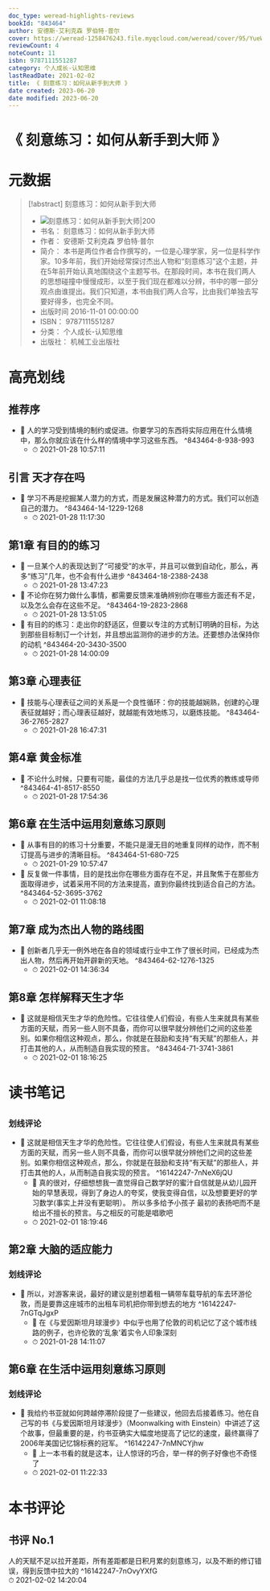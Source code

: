 ```yaml
---
doc_type: weread-highlights-reviews
bookId: "843464"
author: 安德斯·艾利克森 罗伯特·普尔
cover: https://weread-1258476243.file.myqcloud.com/weread/cover/95/YueWen_843464/t7_YueWen_843464.jpg
reviewCount: 4
noteCount: 11
isbn: 9787111551287
category: 个人成长-认知思维
lastReadDate: 2021-02-02
title: 《 刻意练习：如何从新手到大师 》
date created: 2023-06-20
date modified: 2023-06-20
---
```


# 《 刻意练习：如何从新手到大师 》

# 元数据

> [!abstract] 刻意练习：如何从新手到大师
> - ![ 刻意练习：如何从新手到大师|200](https://weread-1258476243.file.myqcloud.com/weread/cover/95/YueWen_843464/t7_YueWen_843464.jpg)
> - 书名： 刻意练习：如何从新手到大师
> - 作者： 安德斯·艾利克森 罗伯特·普尔
> - 简介： 本书是两位作者合作撰写的，一位是心理学家，另一位是科学作家。10多年前，我们开始经常探讨杰出人物和“刻意练习”这个主题，并在5年前开始认真地围绕这个主题写书。在那段时间，本书在我们两人的思想碰撞中慢慢成形，以至于我们现在都难以分辨，书中的哪一部分观点由谁提出。我们只知道，本书由我们两人合写，比由我们单独去写要好得多，也完全不同。
> - 出版时间 2016-11-01 00:00:00
> - ISBN： 9787111551287
> - 分类： 个人成长-认知思维
> - 出版社： 机械工业出版社

# 高亮划线

## 推荐序

- 📌 人的学习受到情境的制约或促进。你要学习的东西将实际应用在什么情境中，那么你就应该在什么样的情境中学习这些东西。 ^843464-8-938-993
    - ⏱ 2021-01-28 10:57:11

## 引言 天才存在吗

- 📌 学习不再是挖掘某人潜力的方式，而是发展这种潜力的方式。我们可以创造自己的潜力。 ^843464-14-1229-1268
    - ⏱ 2021-01-28 11:17:30

## 第1章 有目的的练习

- 📌 一旦某个人的表现达到了“可接受”的水平，并且可以做到自动化，那么，再多“练习”几年，也不会有什么进步 ^843464-18-2388-2438
    - ⏱ 2021-01-28 13:47:23
- 📌 不论你在努力做什么事情，都需要反馈来准确辨别你在哪些方面还有不足，以及怎么会存在这些不足。 ^843464-19-2823-2868
    - ⏱ 2021-01-28 13:51:05
- 📌 有目的的练习：走出你的舒适区，但要以专注的方式制订明确的目标，为达到那些目标制订一个计划，并且想出监测你的进步的方法。还要想办法保持你的动机 ^843464-20-3430-3500
    - ⏱ 2021-01-28 14:00:09

## 第3章 心理表征

- 📌 技能与心理表征之间的关系是一个良性循环：你的技能越娴熟，创建的心理表征就越好；而心理表征越好，就越能有效地练习，以磨炼技能。 ^843464-36-2765-2827
    - ⏱ 2021-01-28 16:47:31

## 第4章 黄金标准

- 📌 不论什么时候，只要有可能，最佳的方法几乎总是找一位优秀的教练或导师 ^843464-41-8517-8550
    - ⏱ 2021-01-28 17:54:36

## 第6章 在生活中运用刻意练习原则

- 📌 从事有目的的练习十分重要，不能只是漫无目的地重复同样的动作，而不制订提高与进步的清晰目标。 ^843464-51-680-725
    - ⏱ 2021-01-29 10:57:47
- 📌 反复做一件事情，目的是找出你在哪些方面存在不足，并且聚焦于在那些方面取得进步，试着采用不同的方法来提高，直到你最终找到适合自己的方法。 ^843464-52-3695-3762
    - ⏱ 2021-02-01 11:08:18

## 第7章 成为杰出人物的路线图

- 📌 创新者几乎无一例外地在各自的领域或行业中工作了很长时间，已经成为杰出人物，然后再开始开辟新的天地。 ^843464-62-1276-1325
    - ⏱ 2021-02-01 14:36:34

## 第8章 怎样解释天生才华

- 📌 这就是相信天生才华的危险性。它往往使人们假设，有些人生来就具有某些方面的天赋，而另一些人则不具备，而你可以很早就分辨他们之间的这些差别。如果你相信这种观点，那么，你就是在鼓励和支持“有天赋”的那些人，并打击其他的人，从而制造自我实现的预言。 ^843464-71-3741-3861
    - ⏱ 2021-02-01 18:16:25

# 读书笔记

##


### 划线评论

- 📌 这就是相信天生才华的危险性。它往往使人们假设，有些人生来就具有某些方面的天赋，而另一些人则不具备，而你可以很早就分辨他们之间的这些差别。如果你相信这种观点，那么，你就是在鼓励和支持“有天赋”的那些人，并打击其他的人，从而制造自我实现的预言。 ^16142247-7nNeX6jQU
    - 💭 真的很对，仔细想想我一直觉得自己数学好的蜜汁自信就是从幼儿园开始的早慧表现，得到了身边人的夸奖，使我变得自信，以及想要更好的学习数学(事实上并没有更聪明）。 所以多多给予小孩子 最初的表扬吧而不是给出不擅长的预言。与之相反的可能是唱歌吧
    - ⏱ 2021-02-01 18:19:46

## 第2章 大脑的适应能力

### 划线评论

- 📌 所以，对游客来说，最好的建议是别想着租一辆带车载导航的车去环游伦敦，而是要靠这座城市的出租车司机把你带到想去的地方 ^16142247-7nGTqJgxP
    - 💭 在《与爱因斯坦月球漫步》中似乎也用了伦敦的司机记忆了这个城市线路的例子，也许伦敦的‘乱象’着实令人印象深刻
    - ⏱ 2021-01-28 14:11:07

## 第6章 在生活中运用刻意练习原则

### 划线评论

- 📌 我给约书亚就如何跨越停滞阶段提了一些建议，他回去后接着练习。他在自己写的书《与爱因斯坦月球漫步》（Moonwalking with Einstein）中讲述了这个故事，但最重要的是，约书亚确实大幅度地提高了记忆的速度，最终赢得了2006年美国记忆锦标赛的冠军。 ^16142247-7nMNCYjhw
    - 💭 上一本书看的就是这本，让人惊讶的巧合，举一样的例子好像也不奇怪了
    - ⏱ 2021-02-01 11:22:33

# 本书评论

## 书评 No.1

人的天赋不足以拉开差距，所有差距都是日积月累的刻意练习，以及不断的修订错误，得到反馈中拉大的 ^16142247-7nOvyYXfG  
⏱ 2021-02-02 14:20:04
